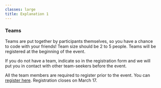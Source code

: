 ```yaml
---
classes: large
title: Explanation 1
---
```


<section markdown="1">

### Teams

Teams are put together by participants themselves, so you have a chance to code with your friends! Team size should be 2 to 5 people. Teams will be registered at the beginning of the event.

If you do not have a team, indicate so in the registration form and we will put you in contact with other team-seekers before the event.

All the team members are required to register prior to the event. You can [register here](https://goo.gl/forms/67DeV5SXL0Pl24403). Registration closes on March 17.

</section>
